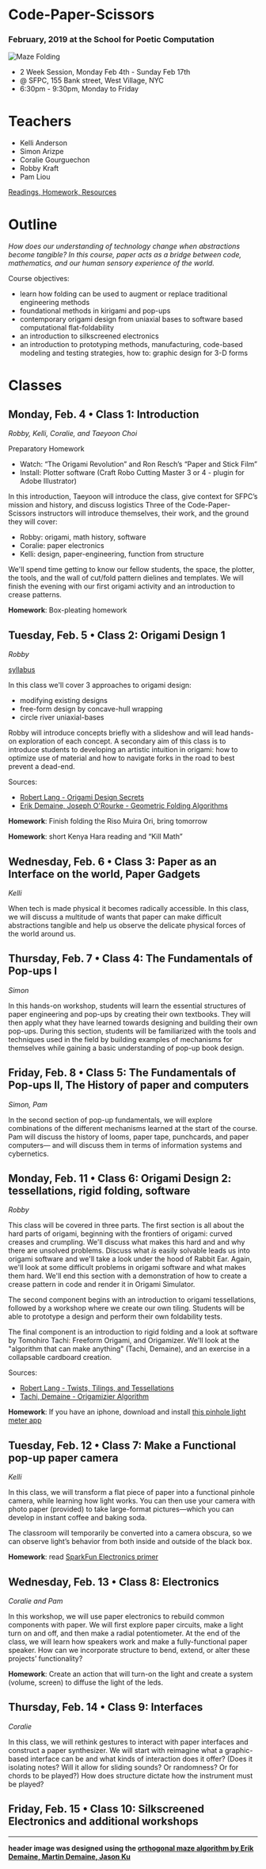 # Code-Paper-Scissors

### February, 2019 at the School for Poetic Computation

![Maze Folding](assets/sfpc-maze-folding.jpg)

- 2 Week Session, Monday Feb 4th - Sunday Feb 17th
- @ SFPC, 155 Bank street, West Village, NYC
- 6:30pm - 9:30pm, Monday to Friday

# Teachers

- Kelli Anderson
- Simon Arizpe
- Coralie Gourguechon
- Robby Kraft
- Pam Liou

[Readings, Homework, Resources](https://robbykraft.dropmark.com/630690)

# Outline

*How does our understanding of technology change when abstractions become tangible? In this course, paper acts as a bridge between code, mathematics, and our human sensory experience of the world.*

Course objectives:

- learn how folding can be used to augment or replace traditional engineering methods
- foundational methods in kirigami and pop-ups
- contemporary origami design from uniaxial bases to software based computational flat-foldability
- an introduction to silkscreened electronics
- an introduction to prototyping methods, manufacturing, code-based modeling and testing strategies, how to: graphic design for 3-D forms


# Classes

## Monday, Feb. 4 • Class 1: Introduction

*Robby, Kelli, Coralie, and Taeyoon Choi*

Preparatory Homework
- Watch: “The Origami Revolution” and Ron Resch’s “Paper and Stick Film”
- Install:  Plotter software (Craft Robo Cutting Master 3 or 4 - plugin for Adobe Illustrator)

In this introduction, Taeyoon will introduce the class, give context for SFPC’s mission and history, and discuss logistics  Three of the Code-Paper-Scissors instructors will introduce themselves, their work, and the ground they will cover:

- Robby: origami, math history, software 
- Coralie: paper electronics
- Kelli: design, paper-engineering, function from structure

We'll spend time getting to know our fellow students, the space, the plotter, the tools, and the wall of cut/fold pattern dielines and templates. We will finish the evening with our first origami activity and an introduction to crease patterns.

**Homework**: Box-pleating homework

## Tuesday, Feb. 5 • Class 2: Origami Design 1

*Robby*

[syllabus](https://paper.dropbox.com/doc/Origami-Design-1--AWnpyO25FCHwsHAJjaT94rbkAQ-8igCiI3wEzS3887lUpEiA)

In this class we'll cover 3 approaches to origami design:

- modifying existing designs
- free-form design by concave-hull wrapping
- circle river uniaxial-bases

Robby will introduce concepts briefly with a slideshow and will lead hands-on exploration of each concept. A secondary aim of this class is to introduce students to developing an artistic intuition in origami: how to optimize use of material and how to navigate forks in the road to best prevent a dead-end.

Sources:

- [Robert Lang - Origami Design Secrets](https://www.amazon.com/Origami-Design-Secrets-Mathematical-Methods/dp/1568814364/)
- [Erik Demaine, Joseph O'Rourke - Geometric Folding Algorithms](https://www.amazon.com/Geometric-Folding-Algorithms-Linkages-Polyhedra/dp/0521857570)

**Homework**: Finish folding the Riso Muira Ori, bring tomorrow

**Homework**: short Kenya Hara reading and “Kill Math”

## Wednesday, Feb. 6 • Class 3: Paper as an Interface on the world, Paper Gadgets

*Kelli*

When tech is made physical it becomes radically accessible. In this class, we will discuss a multitude of wants that paper can make difficult abstractions tangible and help us observe the delicate physical forces of the world around us.


## Thursday, Feb. 7 • Class 4: The Fundamentals of Pop-ups I

*Simon*

In this hands-on workshop, students will learn the essential structures of paper engineering and pop-ups by creating their own textbooks. They will then apply what they have learned towards designing and building their own pop-ups.  During this section, students will be familiarized with the tools and techniques used in the field by building examples of mechanisms for themselves while gaining a basic understanding of pop-up book design. 


## Friday, Feb. 8 • Class 5: The Fundamentals of Pop-ups II, The History of paper and computers

*Simon, Pam*

In the second section of pop-up fundamentals, we will explore combinations of the different mechanisms learned at the start of the course. Pam will discuss the history of looms, paper tape, punchcards, and paper computers— and will discuss them in terms of information systems and cybernetics.


## Monday, Feb. 11 • Class 6: Origami Design 2: tessellations, rigid folding, software

*Robby*

This class will be covered in three parts. The first section is all about the hard parts of origami, beginning with the frontiers of origami: curved creases and crumpling. We'll discuss what makes this hard and and why there are unsolved problems. Discuss what *is* easily solvable leads us into origami software and we'll take a look under the hood of Rabbit Ear. Again, we'll look at some difficult problems in origami software and what makes them hard. We'll end this section with a demonstration of how to create a crease pattern in code and render it in Origami Simulator.

The second component begins with an introduction to origami tessellations, followed by a workshop where we create our own tiling. Students will be able to prototype a design and perform their own foldability tests.

The final component is an introduction to rigid folding and a look at software by Tomohiro Tachi: Freeform Origami, and Origamizer. We'll look at the "algorithm that can make anything" (Tachi, Demaine), and an exercise in a collapsable cardboard creation.

Sources:

- [Robert Lang - Twists, Tilings, and Tessellations](https://www.amazon.com/Twists-Tilings-Tessellations-Mathematical-Geometric/dp/1568812329/)
- [Tachi, Demaine - Origamizier Algorithm](https://pdfs.semanticscholar.org/758b/3b9cea1b8391a73ff68846011c7f480fe7a0.pdf)

**Homework**: If you have an iphone, download and install [this pinhole light meter app](https://itunes.apple.com/us/app/this-app-is-a-light-meter/id1449194398?mt=8)

## Tuesday, Feb. 12 • Class 7: Make a Functional pop-up paper camera

*Kelli*

In this class, we will transform a flat piece of paper into a functional pinhole camera, while learning how light works. You can then use your camera with photo paper (provided) to take large-format pictures—which you can develop in instant coffee and baking soda. 

The classroom will temporarily be converted into a camera obscura, so we can observe light’s behavior from both inside and outside of the black box.

**Homework**: read [SparkFun Electronics primer](https://learn.sparkfun.com/tutorials/what-is-electricity/all)

## Wednesday, Feb. 13 • Class 8: Electronics

*Coralie and Pam*

In this workshop, we will use paper electronics to rebuild common components with paper. We will first explore paper circuits, make a light turn on and off, and then make a radial potentiometer. At the end of the class, we will learn how speakers work and make a fully-functional paper speaker. How can we incorporate structure to bend, extend, or alter these projects’ functionality?

**Homework**: Create an action that will turn-on the light and create a system (volume, screen) to diffuse the light of the leds.

## Thursday, Feb. 14 • Class 9: Interfaces

*Coralie*

In this class, we will rethink gestures to interact with paper interfaces and construct a paper synthesizer. We will start with reimagine what a graphic-based interface can be and what kinds of interaction does it offer? (Does it isolating notes? Will it allow for sliding sounds? Or randomness? Or for chords to be played?)  How does structure dictate how the instrument must be played?

## Friday, Feb. 15 • Class 10: Silkscreened Electronics and additional workshops

---

**header image was designed using the [orthogonal maze algorithm by Erik Demaine, Martin Demaine, Jason Ku](http://erikdemaine.org/fonts/maze/?text=SFPC)**
